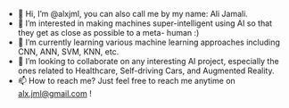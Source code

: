 - 👋 Hi, I’m @alxjml, you can also call me by my name: Ali Jamali.
- 👀 I’m interested in making machines super-intelligent using AI so that they get as close as possible to a meta- human :)
- 🌱 I’m currently learning various machine learning approaches including CNN, ANN, SVM, KNN, etc.
- 💞️ I’m looking to collaborate on any interesting AI project, especially the ones related to Healthcare, Self-driving Cars, and Augmented Reality.
- 📫 How to reach me? Just feel free to reach me anytime on alx.jml@gmail.com !

<!---
alxjml/alxjml is a ✨ special ✨ repository because its `README.md` (this file) appears on your GitHub profile.
You can click the Preview link to take a look at your changes.
--->
